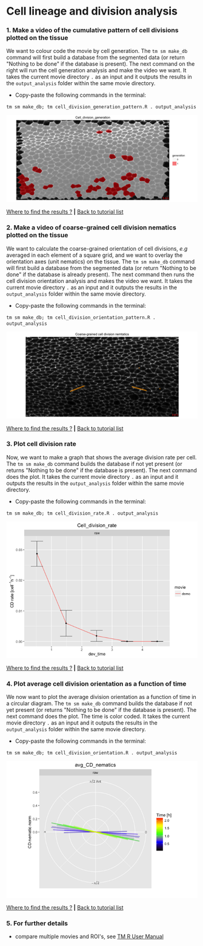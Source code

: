 
# Cell lineage and division analysis

### 1. Make a video of the cumulative pattern of cell divisions plotted on the tissue

We want to colour code the movie by cell generation. The `tm sm make_db` command will first build a database from the segmented data (or return "Nothing to be done" if the database is present). The next command on the right will run the cell generation analysis and make the video we want. It takes the current movie directory `.` as an input and it outputs the results in the `output_analysis` folder within the same movie directory.

* Copy-paste the following commands in the terminal:

```
tm sm make_db; tm cell_division_generation_pattern.R . output_analysis
```

![](cell_lineage_and_divisions_files/figure-html/cumulative_cell_division_pattern-1.png)

[Where to find the results ?](../tm_qs_example_data.md#4-look-at-the-results) **|** 
[Back to tutorial list](../tm_qs_example_data.md#3-select-the-analysis-you-are-interested-in)

### 2. Make a video of coarse-grained cell division nematics plotted on the tissue

We want to calculate the coarse-grained orientation of cell divisions, _e.g_ averaged in each element of a square grid, and we want to overlay the orientation axes (unit nematics) on the tissue. The `tm sm make_db` command will first build a database from the segmented data (or return "Nothing to be done" if the database is already present). The next command then runs the cell division orientation analysis and makes the video we want. It takes the current movie directory `.` as an input and it outputs the results in the `output_analysis` folder within the same movie directory.


* Copy-paste the following commands in the terminal:

```
tm sm make_db; tm cell_division_orientation_pattern.R . output_analysis
```

![](cell_lineage_and_divisions_files/figure-html/cell_division_nematic_pattern-1.png)

[Where to find the results ?](../tm_qs_example_data.md#4-look-at-the-results) **|** 
[Back to tutorial list](../tm_qs_example_data.md#3-select-the-analysis-you-are-interested-in)


### 3. Plot cell division rate

Now, we want to make a graph that shows the average division rate per cell. The `tm sm make_db` command builds the database if not yet present (or returns "Nothing to be done" if the database is present). The next command does the plot. It takes the current movie directory `.` as an input and it outputs the results in the `output_analysis` folder within the same movie directory.

* Copy-paste the following commands in the terminal:

```
tm sm make_db; tm cell_division_rate.R . output_analysis
```

![](cell_lineage_and_divisions_files/figure-html/cell_division_rate-1.png)

[Where to find the results ?](../tm_qs_example_data.md#4-look-at-the-results) **|** 
[Back to tutorial list](../tm_qs_example_data.md#3-select-the-analysis-you-are-interested-in)

### 4. Plot average cell division orientation as a function of time

We now want to plot the average division orientation as a function of time in a circular diagram. The `tm sm make_db` command builds the database if not yet present (or returns "Nothing to be done" if the database is present). The next command does the plot. The time is color coded. It takes the current movie directory `.` as an input and it outputs the results in the `output_analysis` folder within the same movie directory.

* Copy-paste the following commands in the terminal:

```
tm sm make_db; tm cell_division_orientation.R . output_analysis
```

![](cell_lineage_and_divisions_files/figure-html/cell_division_orientation-1.png)

[Where to find the results ?](../tm_qs_example_data.md#4-look-at-the-results) **|** 
[Back to tutorial list](../tm_qs_example_data.md#3-select-the-analysis-you-are-interested-in)

### 5. For further details

* compare multiple movies and ROI's, see [TM R User Manual](https://mpicbg-scicomp.github.io/tissue_miner/user_manual/TM_R-UserManual.html#comparing-averaged-quantities-between-movies-and-rois)
